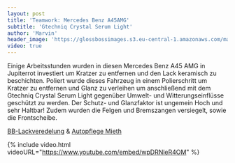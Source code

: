```yaml
---
layout: post
title: 'Teamwork: Mercedes Benz A45AMG'
subtitle: 'Gtechniq Crystal Serum Light'
author: 'Marvin'
header_image: 'https://glossbossimages.s3.eu-central-1.amazonaws.com/marvin/sonstige/IMG_1184.jpg'
video: true
---
```

Einige Arbeitsstunden wurden in diesen Mercedes Benz A45 AMG in Jupiterrot investiert um Kratzer zu entfernen und den Lack keramisch zu beschichten. Poliert wurde dieses Fahrzeug in einem Polierschritt um Kratzer zu entfernen und Glanz zu verleihen um anschließend mit dem Gtechniq Crystal Serum Light gegenüber Umwelt- und Witterungseinflüsse geschützt zu werden. Der Schutz- und Glanzfaktor ist ungemein Hoch und sehr Haltbar! Zudem wurden die Felgen und Bremszangen versiegelt, sowie die Frontscheibe.

[BB-Lackveredelung](https://www.bb-lackveredelung.de/) & [Autopflege Mieth](https://autopflegemieth.de)

{% include video.html videoURL="https://www.youtube.com/embed/wpDRNleR4OM" %}